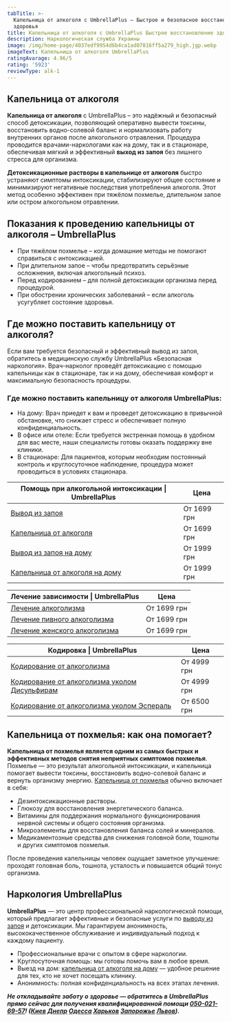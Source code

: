 ```yaml
---
tabTitle: >-
  Капельница от алкоголя с UmbrellaPlus — Быстрое и безопасное восстановление
  здоровья
title: Капельница от алкоголя с UmbrellaPlus Быстрое восстановление здоровья
description: Наркологическая служба Украины
image: /img/home-page/4037edf9954d6b4ca1ad07816ff5a279_high.jgp.webp
imageText: Капельница от алкоголя UmbrellaPlus
ratingAvarage: 4.96/5
rating: '5923'
reviewType: alk-1
---
```


## Капельница от алкоголя

**Капельница от алкоголя** с UmbrellaPlus – это надёжный и безопасный способ детоксикации, позволяющий оперативно вывести токсины, восстановить водно-солевой баланс и нормализовать работу внутренних органов после алкогольного отравления. Процедура проводится врачами-наркологами как на дому, так и в стационаре, обеспечивая мягкий и эффективный **выход из запоя** без лишнего стресса для организма.

**Детоксикационные растворы в капельнице от алкоголя** быстро устраняют симптомы интоксикации, стабилизируют общее состояние и минимизируют негативные последствия употребления алкоголя. Этот метод особенно эффективен при тяжёлом похмелье, длительном запое или остром алкогольном отравлении.

## Показания к проведению капельницы от алкоголя  – UmbrellaPlus

* При тяжёлом похмелье – когда домашние методы не помогают справиться с интоксикацией.
* При длительном запое – чтобы предотвратить серьёзные осложнения, включая алкогольный психоз.
* Перед кодированием – для полной детоксикации организма перед процедурой.
* При обострении хронических заболеваний – если алкоголь усугубляет состояние здоровья.

## Где можно поставить капельницу от алкоголя?

Если вам требуется безопасный и эффективный вывод из запоя, обратитесь в медицинскую службу UmbrellaPlus «Безопасная наркология». Врач-нарколог проведёт детоксикацию с помощью капельницы как в стационаре, так и на дому, обеспечивая комфорт и максимальную безопасность процедуры.

### Где можно поставить капельницу от алкоголя UmbrellaPlus:

* На дому: Врач приедет к вам и проведет детоксикацию в привычной обстановке, что снижает стресс и обеспечивает полную конфиденциальность.
* В офисе или отеле: Если требуется экстренная помощь в удобном для вас месте, наши специалисты готовы оказать поддержку вне клиники.
* В стационаре: Для пациентов, которым необходим постоянный контроль и круглосуточное наблюдение, процедура может проводиться в условиях стационара.

| Помощь при алкогольной интоксикации \| UmbrellaPlus                                                                 | Цена        |
| ------------------------------------------------------------------------------------------------------------------- | ----------- |
| [Вывод из запоя](https://umbrella-plus.com.ua/services/vivod-iz-zapoia-umbrellaplus/)                               | От 1699 грн |
| [Капельница от алкоголя](https://umbrella-plus.com.ua/services/kapelnica-ot-alkogolia-umbrellaplus/)                | От 1699 грн |
| [Вывод из запоя на дому](https://umbrella-plus.com.ua/services/vivod-iz-zapoia-na-domy-umbrellaplus/)               | От 1999 грн |
| [Капельница от алкоголя на дому](https://umbrella-plus.com.ua/services/kapelnica_ot_alkogola_na_domy_umbrellaplus/) | От 1999 грн |

| Лечение зависимости \| UmbrellaPlus                                                                               | Цена        |
| ----------------------------------------------------------------------------------------------------------------- | ----------- |
| [Лечение алкоголизма](https://umbrella-plus.com.ua/services/lechenie-alkogolizma/)                                | От 1699 грн |
| [Лечение пивного алкоголизма](https://umbrella-plus.com.ua/services/lechenie-pivnogo-alkogolizma-umbrellaplus/)   | От 1699 грн |
| [Лечение женского алкоголизма](https://umbrella-plus.com.ua/services/lechenie-jenskogo-alkogolizma-umbrellaplus/) | От 1699 грн |

| Кодировка \| UmbrellaPlus                                                                                                              | Цена        |
| -------------------------------------------------------------------------------------------------------------------------------------- | ----------- |
| [Кодирование от алкоголизма](https://umbrella-plus.com.ua/services/kodirovka-ot-alkogolia-umbrellaplus/)                               | От 4999 грн |
| [Кодирование от алкоголизма уколом Дисульфирам](https://umbrella-plus.com.ua/services/kodirovka-ot-alkogolia-disulfiram-umbrellaplus/) | От 4999 грн |
| [Кодирование от алкоголизма уколом Эспераль](https://umbrella-plus.com.ua/services/kodirovka-ot-alkogolizma-espiarl-umbrellaplus/)     | От 6500 грн |

## Капельница от похмелья: как она помогает?

**Капельница от похмелья является одним из самых быстрых и эффективных методов снятия неприятных симптомов похмелья**. Похмелье — это результат алкогольной интоксикации, и капельница помогает вывести токсины, восстановить водно-солевой баланс и вернуть организму энергию. [Капельница от похмелья](https://umbrella-plus.com.ua/services/kapelnica_ot_alkogola_na_domy_umbrellaplus/) обычно включает в себя:

* Дезинтоксикационные растворы.
* Глюкозу для восстановления энергетического баланса.
* Витамины для поддержания нормального функционирования нервной системы и общего состояния организма.
* Микроэлементы для восстановления баланса солей и минералов.
* Медикаментозные средства для снижения головной боли, тошноты и других симптомов похмелья.

После проведения капельницы человек ощущает заметное улучшение: проходят головная боль, тошнота, усталость и повышается общий тонус организма.

## Наркология UmbrellaPlus

**UmbrellaPlus** — это центр профессиональной наркологической помощи, который предлагает эффективные и безопасные услуги по [выводу из запоя](https://umbrella-plus.com.ua/services/vivod-iz-zapoia-umbrellaplus/) и детоксикации. Мы гарантируем анонимность, высококачественное обслуживание и индивидуальный подход к каждому пациенту.

* Профессиональные врачи с опытом в сфере наркологии.
* Круглосуточная помощь: мы готовы помочь вам в любое время.
* Выезд на дом: [капельница от алкоголя на дому](https://umbrella-plus.com.ua/services/kapelnica_ot_alkogola_na_domy_umbrellaplus/) — удобное решение для тех, кто не хочет посещать клинику.
* Анонимность: полная конфиденциальность на всех этапах лечения.

***Не откладывайте заботу о здоровье — обратитесь в UmbrellaPlus прямо сейчас для получения квалифицированной помощи [050-021-69-57](tel:0500216957)! ([Киев](https://umbrella-plus.com.ua/kiev/) [Днепр](https://umbrella-plus.com.ua/dnepr/) [Одесса](https://umbrella-plus.com.ua/lechenie-alc/) [Харьков](https://umbrella-plus.com.ua/kharkiv/) [Запорожье](https://umbrella-plus.com.ua/zaporozie/) [Львов](https://umbrella-plus.com.ua/lviv/)).***
